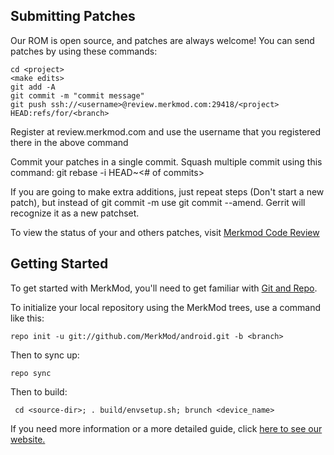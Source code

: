 Submitting Patches
------------------
Our ROM is open source, and patches are always welcome!
You can send patches by using these commands:

    cd <project>
    <make edits>
    git add -A
    git commit -m "commit message"
    git push ssh://<username>@review.merkmod.com:29418/<project> HEAD:refs/for/<branch>

Register at review.merkmod.com and use the username that you registered there in the above command

Commit your patches in a single commit. Squash multiple commit using this command: git rebase -i HEAD~<# of commits>

If you are going to make extra additions, just repeat steps (Don't start a new patch), but instead of git commit -m
use git commit --amend. Gerrit will recognize it as a new patchset.

To view the status of your and others patches, visit [Merkmod Code Review](https://review.merkmod.com)


Getting Started
---------------

To get started with MerkMod, you'll need to get
familiar with [Git and Repo](http://source.android.com/download/using-repo).

To initialize your local repository using the MerkMod trees, use a command like this:

    repo init -u git://github.com/MerkMod/android.git -b <branch>

Then to sync up:

    repo sync

Then to build:

     cd <source-dir>; . build/envsetup.sh; brunch <device_name>


If you need more information or a more detailed guide, click [here to see our website.](http://www.merkmod.com)


